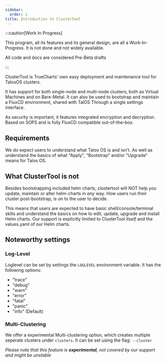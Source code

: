 ```yaml
---
sidebar:
  order: 1
title: Introduction to ClusterTool
---
```


:::caution[Work In Progress]

This program, all its features and its general design, are all a Work-In-Progress. It is not done and not widely available.

All code and docs are considered Pre-Beta drafts

:::

ClusterTool is TrueCharts' own easy deployment and maintenance tool for TalosOS clusters.

It has support for both single-node and multi-node clusters, both as Virtual Machines and on Bare-Metal.
It can also be used to bootstrap and maintain a FluxCD environment, shared with TalOS Through a single settings interface.

As security is important, it features integrated encryption and decryption. Based on SOPS and is fully FluxCD compatible out-of-the-box.

## Requirements

We do expect users to understand what Talos OS is and isn't.
As well as understand the basics of what "Apply", "Bootstrap" and/or "Upgrade" means for Talos OS.

## What ClusterTool is not

Besides bootstrapping included helm charts, clustertool will NOT help you update, maintain or alter helm-charts in *any* way.
How users run their cluster post-bootstrap, is on to the user to decide.

This means that users are expected to have basic shell/console/terminal skills and understand the basics on how to edit, update, upgrade and install Helm charts.
Our support is explicitly limited to ClusterTool *itself* and the values.yaml of our Helm charts.

## Noteworthy settings

### Log-Level

Loglevel can be set by settings the `LOGLEVEL` environment variable.
It has the following options:
- "trace"
- "debug"
- "warn"
- "error"
- "fatal"
- "panic"
- "info" (Default)

### Multi-Clustering

We offer a experimental Multi-clustering option, which creates multiple seperate clusters under `clusters`.
It can be set using the flag: `--cluster`

*Please note that this feature is **experimental**, not covered by our support and might be unstable*
